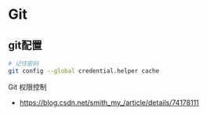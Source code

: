 # Git

## git配置

```bash
# 记住密码
git config --global credential.helper cache
```



Git 权限控制

* https://blog.csdn.net/smith_my_/article/details/74178111